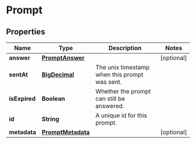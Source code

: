 
# Prompt

## Properties
Name | Type | Description | Notes
------------ | ------------- | ------------- | -------------
**answer** | [**PromptAnswer**](PromptAnswer.md) |  |  [optional]
**sentAt** | [**BigDecimal**](BigDecimal.md) | The unix timestamp when this prompt was sent. | 
**isExpired** | **Boolean** | Whether the prompt can still be answered. | 
**id** | **String** | A unique id for this prompt. | 
**metadata** | [**PromptMetadata**](PromptMetadata.md) |  |  [optional]



